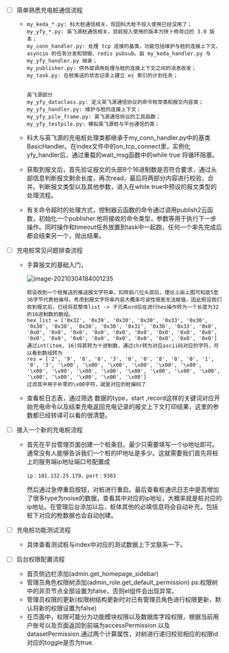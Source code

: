 - [ ] 简单熟悉充电桩通信流程

  - ```
    my_keda_*.py: 科大桩通信相关，现因科大桩不投入使用已经没用了；
    my_yfy_*.py: 英飞源桩通信相关，目前投入使用的版本为快卜修改过的 3.0 版本；
    my_conn_handler.py: 处理 tcp 连接的基类，功能包括维护与桩的连接上下文、 asyncio 的任务分发和销毁、redis pubsub。由 my_keda_handler.py 与 my_yfy_handler.py 继承；
    my_publisher.py: 供外部调用处理与桩的连接上下文之间的消息收发；
    my_task.py: 在桩推送的状态记录上建立 es 索引的计划任务；
    
    
    英飞源部分
    my_yfy_dataclass.py: 定义英飞源通信协议的命令枚举类和报文内容类；
    my_yfy_handler.py: 维护与桩的连接上下文；
    my_yfy_pile_frame.py: 英飞源通信协议的工具函数；
    my_yfy_testpile.py: 模拟英飞源桩与平台通信的类；
    ```

  - 科大与英飞源的充电桩处理类都继承于my_conn_handler.py中的基类BasicHandler。在index文件中的on_tcp_connect里，实例化yfy_handler后，通过重载的wait_msg函数中的while true 将循环阻塞。

  - 获取到报文后，首先验证报文的头部8个16进制数是否符合要求，通过头部信息判断报文剩余长度，再次read，最后将两部分内容进行校验，合并。判断报文类型以及其他参数，进入在while true中预设的报文类型的处理流程。

  - 有关命令超时的处理方式，控制器云函数的命令通过调用publish2云函数，初始化一个publisher.他将接收的命令类型，参数等用于执行下一步操作。同时操作和timeout任务放置到task中一起跑，任何一个率先完成后都会结束另一个，抛出结果。

- [ ] 充电桩常见问题排查流程

  - 手算报文的基础入门，

    ![image-20210304184001235](C:\Users\47174\AppData\Roaming\Typora\typora-user-images\image-20210304184001235.png)

    ```
    假设收到一个桩推送的推送报文字符串，扣除前八位头部后，理论上由上图可知底5至36字节代表桩编号。考虑到报文字符串内容大概率可读性很差无法赋值，因此假设我们收到报文后，已经将其整体list -> 子元素ord后在进行hex操作转为一个长度为32的16进制数的数组。
    hex_list = ['0x32', '0x39', '0x30', '0x30', '0x33', '0x30', '0x30', '0x38', '0x30', '0x30', '0x31', '0x30', '0x33', '0x0', '0x0', '0x0', '0x0', '0x0', '0x0', '0x0', '0x0', '0x0', '0x0', '0x0', '0x0', '0x0', '0x0', '0x0', '0x0', '0x0', '0x0', '0x0']
    通过int(item, 16)将其转为十进制数，通过chr转为对应ascii码对应的字符，可以看到数组转为
    res = ['2', '9', '0', '0', '3', '0', '0', '8', '0', '0', '1', '0', '3', '\x00', '\x00', '\x00', '\x00', '\x00', '\x00', '\x00', '\x00', '\x00', '\x00', '\x00', '\x00', '\x00', '\x00', '\x00', '\x00', '\x00', '\x00', '\x00']
    过滤其中用于补零的\x00字符，就是对应的桩编码了
    ```

  - 查看桩日志表，通过筛选 数据的type，start ,record这样的关键词对应开始充电命令以及结束充电返回充电记录的报文上下文打印结果，这里的参数都已经转译可以看的很清楚。

- [ ] 接入一个新的充电桩流程

  - 首先在平台管理页面创建一个桩条目。最少只需要填写一个ip地址即可。通常没有人能够告诉我们一个桩的IP地址是多少。这就需要我们首先将桩上的服务端ip地址端口号配置成

    ```
    ip：101.132.25.179，port：9303
    ```

    然后通过急停重启按钮，对桩进行重启。最后查看桩通讯日志中是否增加了很多type为noise的数据，查看其中对应的ip地址，大概率就是桩对应的ip地址。在管理后台添加以后，桩体其他的必填信息将会自动补充，包括桩下对应的枪数据也会自动创建。

- [ ] 充电桩功能测试流程

  - 具体查看测试桩与index中对应的测试数据上下文联系一下。

- [ ] 后台权限配置流程

  - 首页侧边栏添加(admin.get_homepage_sidebar)
  - 管理员角色权限树添加(admin_role.get_default_permission) ps:权限树中的非页节点全部设置为false，否则el组件会出现异常。
  - 管理员权限的更新(权限树结构更新时对已有管理员角色进行权限更新，默认将新的权限设置为false)
  - 在页面中，权限可能分为功能模块权限以及数据库字段权限，根据当前用户账号以及页面返回到前端为accessPermission 以及 datasetPermission.通过两个计算属性，对树进行递归校验相应的权限id对应的toggle是否为true.